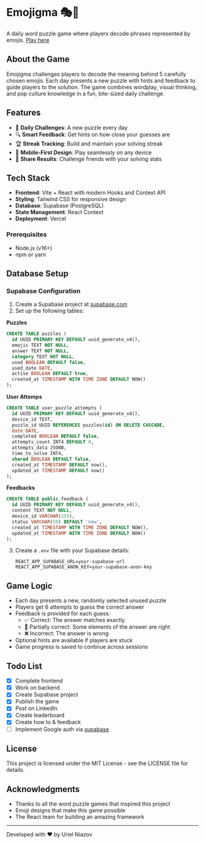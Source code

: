 # Emojigma 🎭🧩

A daily word puzzle game where players decode phrases represented by emojis.
[Play here](https://emojigma.vercel.app/)

## About the Game

Emojigma challenges players to decode the meaning behind 5 carefully chosen emojis. Each day presents a new puzzle with hints and feedback to guide players to the solution. The game combines wordplay, visual thinking, and pop culture knowledge in a fun, bite-sized daily challenge.

## Features

- 🧩 **Daily Challenges**: A new puzzle every day
- 🔍 **Smart Feedback**: Get hints on how close your guesses are
- 🏆 **Streak Tracking**: Build and maintain your solving streak
- 📱 **Mobile-First Design**: Play seamlessly on any device
- 🔄 **Share Results**: Challenge friends with your solving stats

## Tech Stack

- **Frontend**: Vite + React with modern Hooks and Context API
- **Styling**: Tailwind CSS for responsive design
- **Database**: Supabase (PostgreSQL)
- **State Management**: React Context
- **Deployment**: Vercel

### Prerequisites

- Node.js (v16+)
- npm or yarn

## Database Setup

### Supabase Configuration

1. Create a Supabase project at [supabase.com](https://supabase.com)
2. Set up the following tables:

**Puzzles**
```sql
CREATE TABLE puzzles (
  id UUID PRIMARY KEY DEFAULT uuid_generate_v4(),
  emojis TEXT NOT NULL,
  answer TEXT NOT NULL,
  category TEXT NOT NULL,
  used BOOLEAN DEFAULT false,
  used_date DATE,
  active BOOLEAN DEFAULT true,
  created_at TIMESTAMP WITH TIME ZONE DEFAULT NOW()
);
```

**User Attemps**
```sql
CREATE TABLE user_puzzle_attempts (
  id UUID PRIMARY KEY DEFAULT uuid_generate_v4(),
  device_id TEXT,
  puzzle_id UUID REFERENCES puzzles(id) ON DELETE CASCADE,
  date DATE,
  completed BOOLEAN DEFAULT false,
  attempts_count INT4 DEFAULT 0,
  attempts_data JSONB,
  time_to_solve INT4,
  shared BOOLEAN DEFAULT false,
  created_at TIMESTAMP DEFAULT now(),
  updated_at TIMESTAMP DEFAULT now()
);
```

**Feedbacks**
```sql
CREATE TABLE public.feedback (
  id UUID PRIMARY KEY DEFAULT uuid_generate_v4(),
  content TEXT NOT NULL,
  device_id VARCHAR(255),
  status VARCHAR(50) DEFAULT 'new',
  created_at TIMESTAMP WITH TIME ZONE DEFAULT NOW(),
  updated_at TIMESTAMP WITH TIME ZONE DEFAULT NOW()
);
```

3. Create a `.env` file with your Supabase details:
   ```
   REACT_APP_SUPABASE_URL=your-supabase-url
   REACT_APP_SUPABASE_ANON_KEY=your-supabase-anon-key
   ```

## Game Logic

- Each day presents a new, randomly selected unused puzzle
- Players get 6 attempts to guess the correct answer
- Feedback is provided for each guess:
  - ✅ Correct: The answer matches exactly
  - 🔄 Partially correct: Some elements of the answer are right
  - ❌ Incorrect: The answer is wrong
- Optional hints are available if players are stuck
- Game progress is saved to continue across sessions

## Todo List
- [x] Complete frontend
- [x] Work on backend
- [x] Create Supabase project
- [x] Publish the game
- [x] Post on LinkedIn
- [x] Create leaderboard
- [x] Create how to & feedback
- [ ] Implement Google auth via [supabase](https://medium.com/@hasnainsayyed833/implement-google-authentication-in-react-js-using-supabase-7cf9f397f778)

## License

This project is licensed under the MIT License - see the LICENSE file for details.

## Acknowledgments

- Thanks to all the word puzzle games that inspired this project
- Emoji designs that make this game possible
- The React team for building an amazing framework

---

Developed with ❤️ by Uriel Niazov